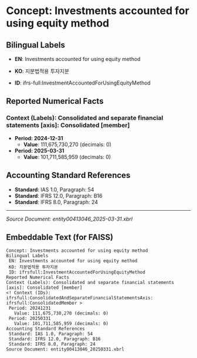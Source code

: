 # Concept: Investments accounted for using equity method

## Bilingual Labels
- **EN**: Investments accounted for using equity method
- **KO**: 지분법적용 투자지분

- **ID**: ifrs-full:InvestmentAccountedForUsingEquityMethod

## Reported Numerical Facts

### **Context (Labels): Consolidated and separate financial statements [axis]: Consolidated [member]**
<!-- Context (IDs): ifrs-full:ConsolidatedAndSeparateFinancialStatementsAxis: ifrs-full:ConsolidatedMember -->
- **Period: 2024-12-31**
  - **Value**: 111,675,730,270 (decimals: 0)
- **Period: 2025-03-31**
  - **Value**: 101,711,585,959 (decimals: 0)

## Accounting Standard References
- **Standard**: IAS 1.0, Paragraph: 54
- **Standard**: IFRS 12.0, Paragraph: B16
- **Standard**: IFRS 8.0, Paragraph: 24

---
*Source Document: entity00413046_2025-03-31.xbrl*
## Embeddable Text (for FAISS)
```text
Concept: Investments accounted for using equity method
Bilingual Labels
 EN: Investments accounted for using equity method
 KO: 지분법적용 투자지분
 ID: ifrsfull:InvestmentAccountedForUsingEquityMethod
Reported Numerical Facts
Context (Labels): Consolidated and separate financial statements [axis]: Consolidated [member]
<! Context (IDs): ifrsfull:ConsolidatedAndSeparateFinancialStatementsAxis: ifrsfull:ConsolidatedMember >
 Period: 20241231
   Value: 111,675,730,270 (decimals: 0)
 Period: 20250331
   Value: 101,711,585,959 (decimals: 0)
Accounting Standard References
 Standard: IAS 1.0, Paragraph: 54
 Standard: IFRS 12.0, Paragraph: B16
 Standard: IFRS 8.0, Paragraph: 24
Source Document: entity00413046_20250331.xbrl
```